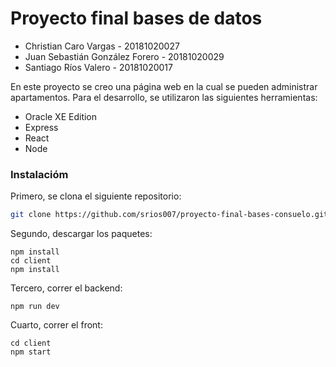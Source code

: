 # Proyecto final bases de datos

* Christian Caro Vargas - 20181020027
* Juan Sebastián González Forero - 20181020029
* Santiago Ríos Valero - 20181020017

En este proyecto se creo una página web en la cual se pueden administrar apartamentos. Para el desarrollo, se utilizaron las siguientes herramientas:

* Oracle XE Edition
* Express
* React
* Node

### Instalacióm

Primero, se clona el siguiente repositorio:

```bash
git clone https://github.com/srios007/proyecto-final-bases-consuelo.git
```

Segundo, descargar los paquetes: 

```
npm install
cd client
npm install
```
Tercero, correr el backend:

```
npm run dev
```
Cuarto, correr el front:

```
cd client
npm start
```
